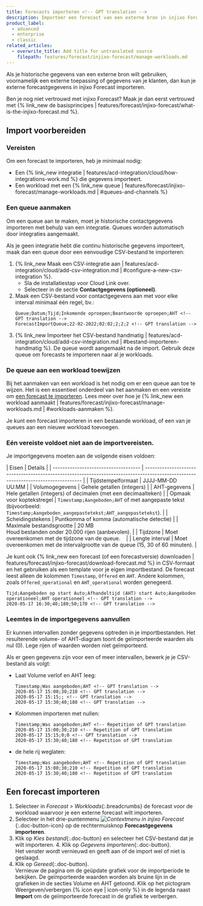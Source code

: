 ```yaml
---
title: Forecasts importeren <!-- GPT translation -->
description: Importeer een forecast van een externe bron in injixo Forecast. <!-- GPT translation -->
product_label:
  - advanced
  - enterprise
  - classic
related_articles:
  - overwrite_title: Add title for untranslated source
    filepath: features/forecast/injixo-forecast/manage-workloads.md
---
```


Als je historische gegevens van een externe bron wilt gebruiken, voornamelijk een externe toepassing of gegevens van je klanten, dan kun je externe forecastgegevens in injixo Forecast importeren. <!-- GPT translation -->

Ben je nog niet vertrouwd met injixo Forecast? Maak je dan eerst vertrouwd met {% link_new de basisprincipes | features/forecast/injixo-forecast/what-is-the-injixo-forecast.md %}. <!-- GPT translation -->

## Import voorbereiden <!-- GPT translation -->

### Vereisten <!-- GPT translation -->

Om een forecast te importeren, heb je minimaal nodig: <!-- GPT translation -->

- Een {% link_new integratie | features/acd-integration/cloud/how-integrations-work.md %} die gegevens importeert. <!-- GPT translation -->
- Een workload met een {% link_new queue | features/forecast/injixo-forecast/manage-workloads.md | #queues-and-channels %} <!-- GPT translation -->
   <!-- GPT translation -->
### Een queue aanmaken <!-- GPT translation -->

Om een queue aan te maken, moet je historische contactgegevens importeren met behulp van een integratie. Queues worden automatisch door integraties aangemaakt. <!-- GPT translation -->

Als je geen integratie hebt die continu historische gegevens importeert, maak dan een queue door een eenvoudige CSV-bestand te importeren: <!-- GPT translation -->

1. {% link_new Maak een CSV-integratie aan | features/acd-integration/cloud/add-csv-integration.md | #configure-a-new-csv-integration %}. <!-- GPT translation -->
   - Sla de installatiestap voor Cloud Link over. <!-- GPT translation -->
   - Selecteer in de sectie **Contactgegevens (optioneel)**. <!-- GPT translation -->
2. Maak een CSV-bestand voor contactgegevens aan met voor elke interval minimaal één regel, bv.: <!-- GPT translation -->
   ```
   Queue;Datum;Tijd;Inkomende oproepen;Beantwoorde oproepen;AHT <!-- GPT translation -->
   ForecastImportQueue;22-02-2022;02:02;2;2;2 <!-- GPT translation -->
   ```
3. {% link_new Importeer het CSV-bestand handmatig | features/acd-integration/cloud/add-csv-integration.md | #bestand-importeren-handmatig %}.   <!-- GPT translation -->
   De queue wordt aangemaakt na de import. <!-- GPT translation -->
   Gebruik deze queue om forecasts te importeren naar al je workloads. <!-- GPT translation -->

### De queue aan een workload toewijzen <!-- GPT translation -->

Bij het aanmaken van een workload is het nodig om er een queue aan toe te wijzen. Het is een essentieel onderdeel van het aanmaken en een vereiste om [een forecast te importeren](#een-forecast-importeren). Lees meer over hoe je {% link_new een workload aanmaakt | features/forecast/injixo-forecast/manage-workloads.md | #workloads-aanmaken %}. <!-- GPT translation -->

Je kunt een forecast importeren in een bestaande workload, of een van je queues aan een nieuwe workload toevoegen. <!-- GPT translation -->

### Eén vereiste voldoet niet aan de importvereisten. <!-- GPT translation -->

Je importgegevens moeten aan de volgende eisen voldoen: <!-- GPT translation -->

| Eisen                          | Details                                                                                                                            | <!-- GPT translation -->
| ------------------------------------ | ---------------------------------------------------------------------------------------------------------------------------------- | <!-- GPT translation -->
| Tijdstempelformaat                     | JJJJ-MM-DD UU:MM                                                                                                                   | <!-- GPT translation -->
| Volumogegevens                          | Gehele getallen (integers)                                                                                                           | <!-- GPT translation -->
| AHT-gegevens                             | Hele getallen (integers) of decimalen (met een decimaalteken)                                                                  | <!-- GPT translation -->
| Opmaak voor koptekstregel                   | `Timestamp;Aangeboden;AHT` of met aangepaste tekst (bijvoorbeeld: `Timestamp;Aangeboden_aangepastetekst;AHT_aangepastetekst`).                                 | <!-- GPT translation -->
| Scheidingstekens                 | Puntkomma of komma (automatische detectie)                                                                                                 | <!-- GPT translation -->
| Maximale bestandsgrootte                    | 20 MB<br>Houd bestanden onder 20.000 rijen (aanbevolen).                                                                         | <!-- GPT translation -->
| Tijdzone                            | Moet overeenkomen met de tijdzone van de queue.                                                                                             | <!-- GPT translation -->
| Lengte interval                      | Moet overeenkomen met de intervalgrootte van de queue (15, 30 of 60 minuten).                                   | <!-- GPT translation -->


Je kunt ook {% link_new een forecast (of een forecastversie) downloaden | features/forecast/injixo-forecast/download-forecast.md %} in CSV-formaat en het gebruiken als een template voor je eigen importbestand. De forecast leest alleen de kolommen `Timestamp`, `Offered` en `AHT`. Andere kolommen, zoals `Offered_operational` en `AHT_operational` worden genegeerd. <!-- GPT translation -->

```
Tijd;Aangeboden op start Auto;Afhandeltijd (AHT) start Auto;Aangeboden operationeel;AHT operationeel <!-- GPT translation -->
2020-05-17 16:30;40;180;50;170 <!-- GPT translation -->
```

### Leemtes in de importgegevens aanvullen <!-- GPT translation -->

Er kunnen intervallen zonder gegevens optreden in je importbestanden. Het resulterende volume- of AHT-diagram toont de geïmporteerde waarden als nul (0). Lege rijen of waarden worden niet geïmporteerd. <!-- GPT translation -->

Als er geen gegevens zijn voor een of meer intervallen, bewerk je je CSV-bestand als volgt: <!-- GPT translation -->

- Laat Volume verlof en AHT leeg: <!-- GPT translation -->

  ```
  Timestamp;Was aangeboden;AHT <!-- GPT translation -->
  2020-05-17 15:00;30;210 <!-- GPT translation -->
  2020-05-17 15:15;; <!-- GPT translation -->
  2020-05-17 15:30;40;180 <!-- GPT translation -->
  ```

* Kolommen importeren met nullen: <!-- GPT translation -->

  ```
  Timestamp;Was aangeboden;AHT <!-- Repetition of GPT translation
  2020-05-17 15:00;30;210 <!-- Repetition of GPT translation
  2020-05-17 15:15;0;0 <!-- GPT translation -->
  2020-05-17 15:30;40;180 <!-- Repetition of GPT translation
  ```

- de hele rij weglaten: <!-- GPT translation -->

  ```
  Timestamp;Was aangeboden;AHT <!-- Repetition of GPT translation
  2020-05-17 15:00;30;210 <!-- Repetition of GPT translation
  2020-05-17 15:30;40;180 <!-- Repetition of GPT translation
  ```

## Een forecast importeren <!-- GPT translation -->

1. Selecteer in _Forecast > Workloads_{:.breadcrumbs} de forecast voor de workload waarvoor je een externe forecast wilt importeren. <!-- GPT translation -->
2. Selecteer in het drie-puntenmenu _![Contextmenu in injixo Forecast](/assets/img/common/forecast/context-menu.svg)_{:.doc-button-icon} op de rechtermuisknop **Forecastgegevens importeren**. <!-- GPT translation -->
3. Klik op _Kies bestand_{:.doc-button} en selecteer het CSV-bestand dat je wilt importeren. <!-- GPT translation -->
4\. Klik op _Gegevens importeren_{:.doc-button}.<br> <!-- GPT translation -->
   Het venster wordt vernieuwd en geeft aan of de import wel of niet is geslaagd. <!-- GPT translation -->
5. Klik op _Gereed_{:.doc-button}.<br> <!-- GPT translation -->
Vernieuw de pagina om de geüpdate grafiek voor de importperiode te bekijken. De geïmporteerde waarden worden als bruine lijn in de grafieken in de secties Volume en AHT getoond. <!-- GPT translation -->
   Klik op het pictogram Weergeven/verbergen {% icon eye | icon-only %} in de legenda naast **Import** om de geïmporteerde forecast in de grafiek te verbergen. <!-- GPT translation -->